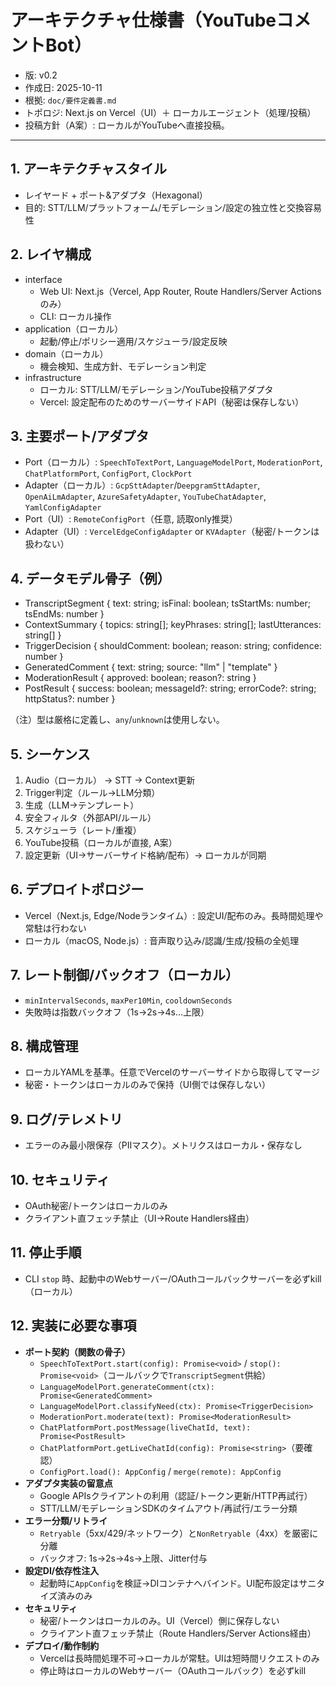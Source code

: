 # アーキテクチャ仕様書（YouTubeコメントBot）

- 版: v0.2
- 作成日: 2025-10-11
- 根拠: `doc/要件定義書.md`
- トポロジ: Next.js on Vercel（UI）＋ ローカルエージェント（処理/投稿）
- 投稿方針（A案）: ローカルがYouTubeへ直接投稿。

---

## 1. アーキテクチャスタイル

- レイヤード + ポート&アダプタ（Hexagonal）
- 目的: STT/LLM/プラットフォーム/モデレーション/設定の独立性と交換容易性

## 2. レイヤ構成

- interface
  - Web UI: Next.js（Vercel, App Router, Route Handlers/Server Actionsのみ）
  - CLI: ローカル操作
- application（ローカル）
  - 起動/停止/ポリシー適用/スケジューラ/設定反映
- domain（ローカル）
  - 機会検知、生成方針、モデレーション判定
- infrastructure
  - ローカル: STT/LLM/モデレーション/YouTube投稿アダプタ
  - Vercel: 設定配布のためのサーバーサイドAPI（秘密は保存しない）

## 3. 主要ポート/アダプタ

- Port（ローカル）: `SpeechToTextPort`, `LanguageModelPort`, `ModerationPort`, `ChatPlatformPort`,
  `ConfigPort`, `ClockPort`
- Adapter（ローカル）: `GcpSttAdapter`/`DeepgramSttAdapter`, `OpenAiLmAdapter`,
  `AzureSafetyAdapter`, `YouTubeChatAdapter`, `YamlConfigAdapter`
- Port（UI）: `RemoteConfigPort`（任意, 読取only推奨）
- Adapter（UI）: `VercelEdgeConfigAdapter` or `KVAdapter`（秘密/トークンは扱わない）

## 4. データモデル骨子（例）

- TranscriptSegment { text: string; isFinal: boolean; tsStartMs: number; tsEndMs: number }
- ContextSummary { topics: string[]; keyPhrases: string[]; lastUtterances: string[] }
- TriggerDecision { shouldComment: boolean; reason: string; confidence: number }
- GeneratedComment { text: string; source: "llm" | "template" }
- ModerationResult { approved: boolean; reason?: string }
- PostResult { success: boolean; messageId?: string; errorCode?: string; httpStatus?: number }

（注）型は厳格に定義し、`any`/`unknown`は使用しない。

## 5. シーケンス

1. Audio（ローカル） → STT → Context更新
2. Trigger判定（ルール→LLM分類）
3. 生成（LLM→テンプレート）
4. 安全フィルタ（外部API/ルール）
5. スケジューラ（レート/重複）
6. YouTube投稿（ローカルが直接, A案）
7. 設定更新（UI→サーバーサイド格納/配布）→ ローカルが同期

## 6. デプロイトポロジー

- Vercel（Next.js, Edge/Nodeランタイム）: 設定UI/配布のみ。長時間処理や常駐は行わない
- ローカル（macOS, Node.js）: 音声取り込み/認識/生成/投稿の全処理

## 7. レート制御/バックオフ（ローカル）

- `minIntervalSeconds`, `maxPer10Min`, `cooldownSeconds`
- 失敗時は指数バックオフ（1s→2s→4s…上限）

## 8. 構成管理

- ローカルYAMLを基準。任意でVercelのサーバーサイドから取得してマージ
- 秘密・トークンはローカルのみで保持（UI側では保存しない）

## 9. ログ/テレメトリ

- エラーのみ最小限保存（PIIマスク）。メトリクスはローカル・保存なし

## 10. セキュリティ

- OAuth秘密/トークンはローカルのみ
- クライアント直フェッチ禁止（UI→Route Handlers経由）

## 11. 停止手順

- CLI `stop` 時、起動中のWebサーバー/OAuthコールバックサーバーを必ずkill（ローカル）

## 12. 実装に必要な事項

- **ポート契約（関数の骨子）**
  - `SpeechToTextPort.start(config): Promise<void>` /
    `stop(): Promise<void>`（コールバックで`TranscriptSegment`供給）
  - `LanguageModelPort.generateComment(ctx): Promise<GeneratedComment>`
  - `LanguageModelPort.classifyNeed(ctx): Promise<TriggerDecision>`
  - `ModerationPort.moderate(text): Promise<ModerationResult>`
  - `ChatPlatformPort.postMessage(liveChatId, text): Promise<PostResult>`
  - `ChatPlatformPort.getLiveChatId(config): Promise<string>`（要確認）
  - `ConfigPort.load(): AppConfig` / `merge(remote): AppConfig`
- **アダプタ実装の留意点**
  - Google APIsクライアントの利用（認証/トークン更新/HTTP再試行）
  - STT/LLM/モデレーションSDKのタイムアウト/再試行/エラー分類
- **エラー分類/リトライ**
  - `Retryable`（5xx/429/ネットワーク）と`NonRetryable`（4xx）を厳密に分離
  - バックオフ: 1s→2s→4s→上限、Jitter付与
- **設定DI/依存性注入**
  - 起動時に`AppConfig`を検証→DIコンテナへバインド。UI配布設定はサニタイズ済みのみ
- **セキュリティ**
  - 秘密/トークンはローカルのみ。UI（Vercel）側に保存しない
  - クライアント直フェッチ禁止（Route Handlers/Server Actions経由）
- **デプロイ/動作制約**
  - Vercelは長時間処理不可→ローカルが常駐。UIは短時間リクエストのみ
  - 停止時はローカルのWebサーバー（OAuthコールバック）を必ずkill
